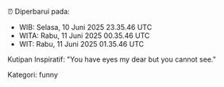 ⏰ Diperbarui pada:
- WIB: Selasa, 10 Juni 2025 23.35.46 UTC
- WITA: Rabu, 11 Juni 2025 00.35.46 UTC
- WIT: Rabu, 11 Juni 2025 01.35.46 UTC

Kutipan Inspiratif:
"You have eyes my dear but you cannot see."


Kategori: funny

